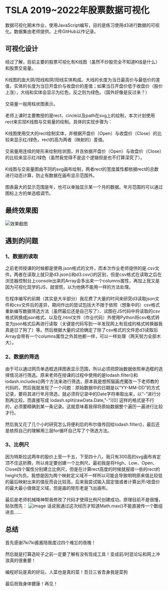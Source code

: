 # TSLA 2019~2022年股票数据可视化
数据可视化期末作业，使用JavaScript编写，目的是练习使用d3进行数据的可视化。数据集由老师提供。上传GitHub以作记录。
## 可视化设计
经过了解，目前主要的股票可视化有K线图（虽然不炒股完全不知道K线是什么）和股票交易量。\
\
K线图的由大阴/阳线和阴/阳线实体构成。大线的长度为当日最高价与最低价的差值，实体的长度为当日开盘价与收盘价的差值；如果当日开盘价低于收盘价（股价上涨），大线和实体会显示为红色，反之则为绿色。（国外好像是反过来？）\
\
交易量一般用柱状图表示。\
\
老师上课时主要教授的是rect、circle以及path在svg上的绘制，本次计划使用rect来实现K线图与交易量的绘制。具体的实现步骤为：\
\
K线图使用交大的rect绘制实体，并根据开盘价（Open）与收盘价（Close）的比较来显示红/绿色，rect的高为两者（映射的）差值。\
\
交易量用连续的矩形来绘制柱状图，并且依据开盘价（Open）与收盘价（Close）的比较来显示红/绿色（虽然我觉得不是这个逻辑但是也不打算深究了）。\
\
K线图与交易量图由不同的svg画布绘制，两者rect的宽度属性都依据rect的总数进行动态计算，防止有数据在画布显示范围外。\
\
图表最大的显示范围是年，也可以单独显示某一个月的数据。年月范围的可以通过图标上方的单选框调节。
## 最终效果图
![效果截图](https://user-images.githubusercontent.com/95087553/170284615-0f028fe7-6b3e-40c0-9bb1-b00317ed13fb.png)
## 遇到的问题
### 1、数据的读取
之前老师授课的时候都是使用.json格式的文件，而本次作业老师提供的是.csv文件。两者在读取上就只是d3.json()和d3.csv()的区别，但是csv格式在读取之后在浏览器控制台上console出来的Array会多出来一个columns属性，再加上我又是因为可视化现学的JS，就很慌，以为他俩不能用一样的方法处理。\
\
在程序编写的前期（其实是大半部分）我花费了大量的时间来研究d3读取json文件和csv文件后的差异，期间作出的尝试包括大不限于依照（想象中的）csv格式重新编写数据筛选方法（虽然最后还是自己写了）、试图在JS代码中将读取的csv格式转换成json格式、以及在.html文件（作业代码）外使用Python将csv格式转变为json格式后再进行读取（关键是代码写到一半发现网上有现成的格式转换器我真是日了狗了）等。然后根据大量的试验确定了除了csv格式的文件悲d3读取后Array会带有一个columns属性之外其他都一样，可以一样处理（两天努力全部木大）。
### 2、数据的筛选
由于可以通过网页单选框选择图表显示范围，所以必须把原始数据依照单选框的选择情况进行筛选。原来老师在授课的过程中使用的是lodash.filter()和lodash.includes()两个方法来进行筛选，原本我是想照猫画虎魔改一下老师教的代码的，然后我就发现了一个问题：原始数据中的日期是以“YY-MM-DD”的方式记录，要将其进行年月筛选，就必须将记录中的Date字符串取出来，以“-”进行分割再比较。而直接写成&nbsp;lodash.split(rawData.Date,"-")[0]&nbsp;这样的格式是不行的，必须要精确到某一条记录。这就意味着我得将原始数据整个遍历一遍进行比较才行。\
\
然后我又花了几个小时研究怎么将便利后的布尔值传回给lodash.filter()，最后还是依照自己的理解用三层for循环自己写了个筛选方法。
### 3、比例尺
因为特斯拉这两年的股价上至一千五，下至四十八，我只有300高的svg画布肯定顶不住这折腾，所以肯定要创建一个比例尺。最初我是将High、Low、Open、Close四个属性分别建立比例尺，但是在计算rect高度的时候就报错一些的rect的height为负。我想是因为两个映射定义域不一样所以可能会导致明明原来值比较低的最后映射出来的值反而会比较高，后来我尝试输入固定值或者计算出开/收盘价的最大最小值做定义域，但是画的矩形老是飞出画布。\
\
最后是老师机械降神帮我修改了代码才使得比例尺创建成功。原理目前不是很懂，贴张图先：
![image](https://user-images.githubusercontent.com/95087553/170301294-1ca4d284-530b-4668-9224-598be87b6114.png)
话说我通过这次经历才知道Math.max()不能直接传一个数组进去……
## 总结
首先感谢7ki7ki酱酱陪我度过四个难忘的夜晚！ \
\
然后就是打算造轮子之前一定要了解有没有现成工具！变成前/时逛论坛和网上冲浪真的很重要！\
\
编程好玩是真的好玩，人菜也是真的菜！吾日三省吾身我是菜狗\
\
最后祝我身体健康！再见！
